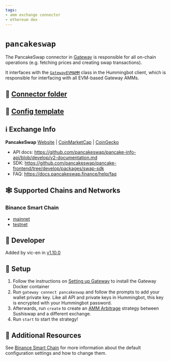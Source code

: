 ```yaml
---
tags:
- amm exchange connector
- ethereum dex
---
```


# `pancakeswap`

The PancakeSwap connector in [Gateway](/gateway) is responsible for all on-chain operations (e.g. fetching prices and creating swap transactions).

It interfaces with the [`GatewayEVMAMM`](https://github.com/hummingbot/hummingbot/blob/master/hummingbot/connector/gateway_EVM_AMM.py) class in the Hummingbot client, which is responsible for interfacing with all EVM-based Gateway AMMs.

## 📁 [Connector folder](https://github.com/hummingbot/hummingbot/tree/master/gateway/src/connectors/pancakeswap)

## 📁 [Config template](https://github.com/hummingbot/hummingbot/blob/master/gateway/src/templates/pancakeswap.yml)

## ℹ️ Exchange Info

**PancakeSwap** [Website](https://pancakeswap.finance/) | [CoinMarketCap](https://coinmarketcap.com/currencies/pancakeswap/) | [CoinGecko](https://www.coingecko.com/en/exchanges/pancakeswap)

* API docs: https://github.com/pancakeswap/pancake-info-api/blob/develop/v2-documentation.md
* SDK: https://github.com/pancakeswap/pancake-frontend/tree/develop/packages/swap-sdk
* FAQ: https://docs.pancakeswap.finance/help/faq

## 🕸️ Supported Chains and Networks

### Binance Smart Chain

* [mainnet](/gateway/chains/binance-smart-chain)
* [testnet](/gateway/chains/binance-smart-chain)

## 👷 Developer

Added by vic-en in [v1.10.0](/release-notes/1.10.0/)

## 🔑 Setup

1. Follow the instructions on [Setting up Gateway](/gateway/setup) to install the Gateway Docker container
2. Run `gateway connect pancakeswap` and follow the prompts to add your wallet private key. Like all API and private keys in Hummingbot, this key is encrypted with your Hummingbot password.
3. Afterwards, run `create` to create an [AMM Arbitrage](/strategies/amm-arbitrage/) strategy between Sushiswap and a different exchange.
4. Run `start` to start the strategy!

## 📘 Additional Resources

See [Binance Smart Chain](/gateway/chains/binance-smart-chain) for more information about the default configuration settings and how to change them.